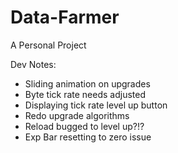 # Data-Farmer

A Personal Project

Dev Notes:

- Sliding animation on upgrades
- Byte tick rate needs adjusted
- Displaying tick rate level up button
- Redo upgrade algorithms
- Reload bugged to level up?!?
- Exp Bar resetting to zero issue